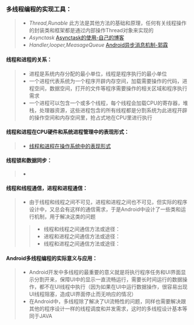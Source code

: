 ### 多线程编程的实现工具：
> * *Thread,Runable* 此方法是其他方法的基础和原理，任何有关线程操作的封装类和框架都是通过内部操作Thread对象来实现的
> * *Asynctask* [Asynctask的使用-自己的博客](http://www.cnblogs.com/thinfog/p/5648312.html)
> * *Handler,looper,MeasageQueue* [Android异步消息机制-郭霖](http://blog.csdn.net/guolin_blog/article/details/9991569)

#### 线程和进程的关系：
> * 进程是系统内存分配的最小单位，线程是程序执行的最小单位
> * 一个进程代表系统为一个程序开辟内存空间，加载需要操作的代码，进程空间，数据空间，打开的文件等程序需要操作的相关区域和程序执行需求
> * 一个进程可以包含一个或多个线程，每个线程会加载CPU的寄存器，堆栈，处理器资源，这些进程包含的所有线程都是分割系统为此进程开辟的操作空间和内存空间里，抢占式地在CPU里进行执行

#### 线程和进程在CPU硬件和系统进程管理中的表现形式：
> * [线程和进程在操作系统中的表现形式](http://blog.csdn.net/luoweifu/article/details/46595285)

#### 线程锁和数据同步：
> * 

#### 线程和线程通信，进程和进程通信：
> * 由于线程和线程之间不可见，进程和进程之间也不可见，但实际的程序设计中，又总会有这样的通信需求，于是Android中设计了一些类和运行机制，用于解决这类的问题
> > * 线程和线程之间通信方法或途径：
> > * 进程和进程之间通信方法或途径：
> > * 线程和进程之间通信方法或途径：

#### Android多线程编程的实际意义与应用：
> * Android开发中多线程的最重要的意义就是将执行程序任务和UI界面显示分割开来，保障UI中的显示一直流畅运行，需要长时间运行的数据操作，都不在UI线程中执行（因为如果在UI中运行数据操作，很容易出现UI线程阻塞，造成UI界面停止而无响应的情况）
> * 在Android中，多线程除了解决了UI流畅性的问题，同样也需要解决跟其他的程序设计一样的线程调度和并发需求，这时的多线程设计基本等同于JAVA
